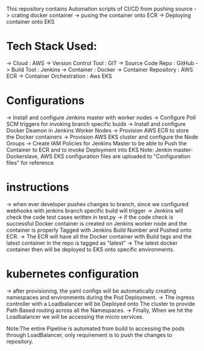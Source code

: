 This repository contains Automation scripts of CI/CD from pushing source -> crating docker container -> pusing the container onto ECR -> Deploying container onto EKS

# Tech Stack Used:
-> Cloud                     : AWS
-> Version Control Tool      : GIT
-> Source Code Repo          : GitHub
-> Build Tool                : Jenkins
-> Container                 : Docker
-> Container Repository      : AWS ECR
-> Container Orchestration   : Aws EKS

# Configurations
-> Install and configure Jenkins master with worker nodes
-> Configure Poll SCM triggers for invoking branch specific buids
-> Install and configure Docker Deamon in Jenkins Worker Nodes
-> Provision AWS ECR to store the Docker containers
-> Provision AWS EKS cluster and configure the Node Groups
-> Create IAM Policies for Jenkins Master to be able to Push the Container to ECR and to invoke Deployment into EKS
    Note: Jenkin master-Dockerslave, AWS EKS configuration files are uploaded to "Configuration files" for reference
# instructions
-> when ever developer pushes changes to branch, since we configured webhooks with jenkins branch specific build will trigger
-> Jenkins will check the code test cases written in test.py
-> if the code check is successful Docker container is created on Jenkins worker node and the container is properly Tagged with Jenkins Build Number and Pushed onto ECR.
-> The ECR will have all the Docker container with Build tags and the latest container in the repo is tagged as "latest"
-> The latest docker container then will be deployed to EKS onto specific environments.

# kubernetes configuration
-> after provisioning, the yaml configs will be automatically creating namespaces and environments during the Pod Deployment.
-> The ingress controller with a Loadbalancer will be Deployed onto The cluster to provide Path Based routing across all the Namespaces.
-> Finally, When we hit the Loadbalancer we will be accessing the micro services.

Note:The entire Pipeline is automated from build to accessing the pods through LoadBalancer, only requirement is to push the changes to repository.





